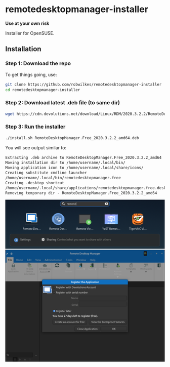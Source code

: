 
# remotedesktopmanager-installer

**Use at your own risk**

Installer for OpenSUSE.

## Installation

### Step 1: Download the repo

To get things going, use:
``` bash
git clone https://github.com/robwilkes/remotedesktopmanager-installer
cd remotedesktopmanager-installer
```
### Step 2: Download latest .deb file (to same dir)

``` bash
wget https://cdn.devolutions.net/download/Linux/RDM/2020.3.2.2/RemoteDesktopManager.Free_2020.3.2.2_amd64.deb
```

### Step 3: Run the installer

``` bash
./install.sh RemoteDesktopManager.Free_2020.3.2.2_amd64.deb
```
You will see output similar to:
```
Extracting .deb archive to RemoteDesktopManager.Free_2020.3.2.2_amd64
Moving installation dir to /home/username/.local/bin/
Moving application icon to /home/username/.local/share/icons/
Creating substitute cmdline launcher /home/username/.local/bin/remotedesktopmanager.free
Creating .desktop shortcut /home/username/.local/share/applications/remotedesktopmanager.free.desktop
Removing temporary dir - RemoteDesktopManager.Free_2020.3.2.2_amd64
```

<img src="demo/desktop-shortcut.png" width=1000>
<img src="demo/application-launches.png" width=1000>